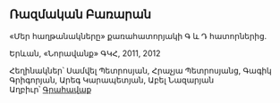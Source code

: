 ## Ռազմական Բառարան
«Մեր հաղթանակները» քառահատորյակի Գ և Դ հատորներից. 

Երևան, «Նորավանք» ԳԿՀ, 2011, 2012 

Հեղինակներ՝ Սամվել Պետրոսյան, Հրաչյա Պետրոսյանց, Գագիկ Գրիգորյան, Արեգ Կարապետյան, Աբել Նազարյան  
Աղբիւր՝ [Գրահավաք](https://grahavak.blogspot.com/p/blog-page_66.html)
